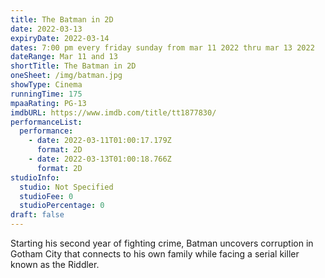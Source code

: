 ```yaml
---
title: The Batman in 2D
date: 2022-03-13
expiryDate: 2022-03-14
dates: 7:00 pm every friday sunday from mar 11 2022 thru mar 13 2022
dateRange: Mar 11 and 13
shortTitle: The Batman in 2D
oneSheet: /img/batman.jpg
showType: Cinema
runningTime: 175
mpaaRating: PG-13
imdbURL: https://www.imdb.com/title/tt1877830/
performanceList:
  performance:
    - date: 2022-03-11T01:00:17.179Z
      format: 2D
    - date: 2022-03-13T01:00:18.766Z
      format: 2D
studioInfo:
  studio: Not Specified
  studioFee: 0
  studioPercentage: 0
draft: false
---
```

Starting his second year of fighting crime, Batman uncovers corruption in Gotham City that connects to his own family while facing a serial killer known as the Riddler.

